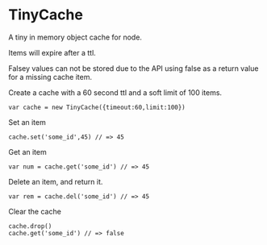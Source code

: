 # TinyCache

A tiny in memory object cache for node. 

Items will expire after a ttl. 

Falsey values can not be stored due to the API using false as a return value for a missing cache item.

Create a cache with a 60 second ttl and a soft limit of 100 items. 
```
var cache = new TinyCache({timeout:60,limit:100})
```
Set an item
```
cache.set('some_id',45) // => 45
```
Get an item
```
var num = cache.get('some_id') // => 45
```
Delete an item, and return it.
```
var rem = cache.del('some_id') // => 45
```
Clear the cache
```
cache.drop()
cache.get('some_id') // => false
```
